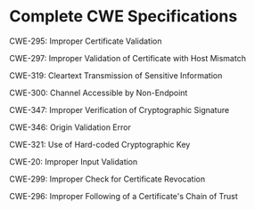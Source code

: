 

# Complete CWE Specifications

CWE-295: Improper Certificate Validation

CWE-297: Improper Validation of Certificate with Host Mismatch

CWE-319: Cleartext Transmission of Sensitive Information

CWE-300: Channel Accessible by Non-Endpoint

CWE-347: Improper Verification of Cryptographic Signature

CWE-346: Origin Validation Error

CWE-321: Use of Hard-coded Cryptographic Key

CWE-20: Improper Input Validation

CWE-299: Improper Check for Certificate Revocation

CWE-296: Improper Following of a Certificate's Chain of Trust